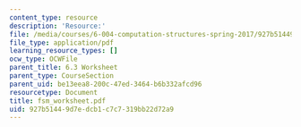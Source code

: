 ```yaml
---
content_type: resource
description: 'Resource:'
file: /media/courses/6-004-computation-structures-spring-2017/927b51449d7edcb1c7c7319bb22d72a9_fsm_worksheet.pdf
file_type: application/pdf
learning_resource_types: []
ocw_type: OCWFile
parent_title: 6.3 Worksheet
parent_type: CourseSection
parent_uid: be13eea8-200c-47ed-3464-b6b332afcd96
resourcetype: Document
title: fsm_worksheet.pdf
uid: 927b5144-9d7e-dcb1-c7c7-319bb22d72a9
---
```

